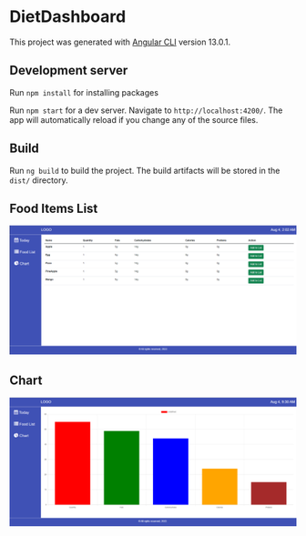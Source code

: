 # DietDashboard

This project was generated with [Angular CLI](https://github.com/angular/angular-cli) version 13.0.1.

## Development server

Run `npm install` for installing packages

Run `npm start` for a dev server. Navigate to `http://localhost:4200/`. The app will automatically reload if you change any of the source files.

## Build

Run `ng build` to build the project. The build artifacts will be stored in the `dist/` directory.


## Food Items List 

![](src/assets/images/list.PNG)


## Chart

![](src/assets/images/chart.PNG)
